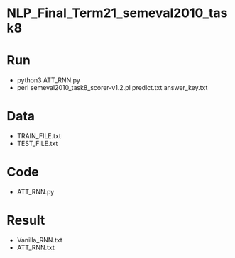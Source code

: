 # NLP_Final_Term21_semeval2010_task8
# Run
+ python3 ATT_RNN.py
+ perl semeval2010_task8_scorer-v1.2.pl predict.txt answer_key.txt
# Data
+ TRAIN_FILE.txt
+ TEST_FILE.txt
# Code
+ ATT_RNN.py
# Result
+ Vanilla_RNN.txt
+ ATT_RNN.txt
